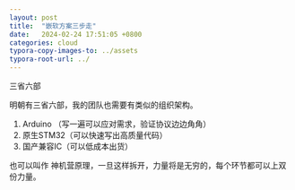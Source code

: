```yaml
---
layout: post
title:  "嵌软方案三步走"
date:   2024-02-24 17:51:05 +0800
categories: cloud
typora-copy-images-to: ../assets
typora-root-url: ../
---
```


三省六部

明朝有三省六部，我的团队也需要有类似的组织架构。

1. Arduino （写一遍可以应对需求，验证协议边边角角）
2. 原生STM32（可以快速写出高质量代码）
3. 国产兼容IC（可以低成本出货）

也可以叫作 神机营原理，一旦这样拆开，力量将是无穷的，每个环节都可以上双份力量。
